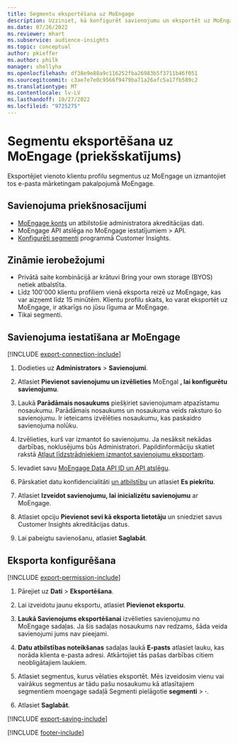 ```yaml
---
title: Segmentu eksportēšana uz MoEngage
description: Uzziniet, kā konfigurēt savienojumu un eksportēt uz MoEngage.
ms.date: 07/26/2022
ms.reviewer: mhart
ms.subservice: audience-insights
ms.topic: conceptual
author: pkieffer
ms.author: philk
manager: shellyha
ms.openlocfilehash: df38e9e88a9c116252fba26983b5f3711b46f051
ms.sourcegitcommit: c3ae7e7e0c9566f9479ba71a26afc5a17fb589c2
ms.translationtype: MT
ms.contentlocale: lv-LV
ms.lasthandoff: 10/27/2022
ms.locfileid: "9725275"
---
```

# <a name="export-segments-to-moengage-preview"></a>Segmentu eksportēšana uz MoEngage (priekšskatījums)

Eksportējiet vienoto klientu profilu segmentus uz MoEngage un izmantojiet tos e-pasta mārketingam pakalpojumā MoEngage.

## <a name="prerequisites-for-a-connection"></a>Savienojuma priekšnosacījumi

- [MoEngage konts](https://www.moengage.com/) un atbilstošie administratora akreditācijas dati.
- MoEngage API atslēga no MoEngage iestatījumiem > API.
- [Konfigurēti segmenti](segments.md) programmā Customer Insights.

## <a name="known-limitations"></a>Zināmie ierobežojumi

- Privātā saite kombinācijā ar krātuvi Bring your own storage (BYOS) netiek atbalstīta.
- Līdz 100'000 klientu profiliem vienā eksporta reizē uz MoEngage, kas var aizņemt līdz 15 minūtēm. Klientu profilu skaits, ko varat eksportēt uz MoEngage, ir atkarīgs no jūsu līguma ar MoEngage.
- Tikai segmenti.

## <a name="set-up-connection-to-moengage"></a>Savienojuma iestatīšana ar MoEngage

[!INCLUDE [export-connection-include](includes/export-connection-admn.md)]

1. Dodieties uz **Administrators** > **Savienojumi**.

1. Atlasiet **Pievienot savienojumu un izvēlieties** MoEngal **, lai konfigurētu savienojumu**.

1. Laukā **Parādāmais nosaukums** piešķiriet savienojumam atpazīstamu nosaukumu. Parādāmais nosaukums un nosaukuma veids raksturo šo savienojumu. Ir ieteicams izvēlēties nosaukumu, kas paskaidro savienojuma nolūku.

1. Izvēlieties, kurš var izmantot šo savienojumu. Ja nesāksit nekādas darbības, noklusējums būs Administratori. Papildinformāciju skatiet rakstā [Atļaut līdzstrādniekiem izmantot savienojumu eksportam](connections.md#allow-contributors-to-use-a-connection-for-exports).

1. Ievadiet savu [MoEngage Data API ID un API atslēgu](https://developers.moengage.com/hc/articles/4404674776724-Overview#:~:text=Navigate%20to%20Settings%20%3E%20APIs%20%3E%20DATA,ID%20Password%20%2D%20DATA%20API%20KEY).

1. Pārskatiet datu konfidencialitāti [un atbilstību](connections.md#data-privacy-and-compliance) un atlasiet **Es piekrītu**.

1. Atlasiet **Izveidot savienojumu, lai inicializētu savienojumu** ar MoEngage.

1. Atlasiet opciju **Pievienot sevi kā eksporta lietotāju** un sniedziet savus Customer Insights akreditācijas datus.

1. Lai pabeigtu savienošanu, atlasiet **Saglabāt**.

## <a name="configure-an-export"></a>Eksporta konfigurēšana

[!INCLUDE [export-permission-include](includes/export-permission.md)]

1. Pārejiet uz **Dati** > **Eksportēšana**.

1. Lai izveidotu jaunu eksportu, atlasiet **Pievienot eksportu**.

1. **Laukā Savienojums eksportēšanai** izvēlieties savienojumu no MoEngage sadaļas. Ja šis sadaļas nosaukums nav redzams, šāda veida savienojumi jums nav pieejami.

1. **Datu atbilstības noteikšanas** sadaļas laukā **E-pasts** atlasiet lauku, kas norāda klienta e-pasta adresi. Atkārtojiet tās pašas darbības citiem neobligātajiem laukiem.

1. Atlasiet segmentus, kurus vēlaties eksportēt. Mēs izveidosim vienu vai vairākus segmentus ar tādu pašu nosaukumu kā atlasītajiem segmentiem moengage sadaļā Segmenti pielāgotie **segmenti** > **·**.

1. Atlasiet **Saglabāt**.

[!INCLUDE [export-saving-include](includes/export-saving.md)]

[!INCLUDE [footer-include](includes/footer-banner.md)]
